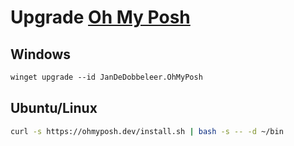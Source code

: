 # Upgrade [Oh My Posh](https://ohmyposh.dev/)

## Windows

```ps
winget upgrade --id JanDeDobbeleer.OhMyPosh
```

## Ubuntu/Linux

```sh
curl -s https://ohmyposh.dev/install.sh | bash -s -- -d ~/bin
```
